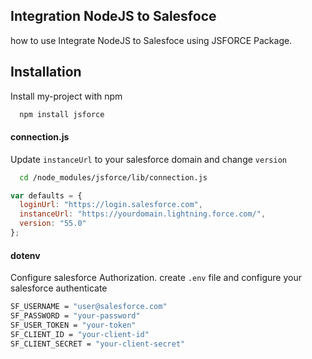 
## Integration NodeJS to Salesfoce

how to use Integrate NodeJS to Salesfoce using JSFORCE Package.


## Installation

Install my-project with npm

```bash
  npm install jsforce
```


#### connection.js

Update `instanceUrl` to your salesforce domain and change `version` 

```bash
  cd /node_modules/jsforce/lib/connection.js
```

```javascript
var defaults = {
  loginUrl: "https://login.salesforce.com", 
  instanceUrl: "https://yourdomain.lightning.force.com/", 
  version: "55.0"
};
```

#### dotenv

Configure salesforce Authorization. create `.env` file and configure your salesforce authenticate

```bash
SF_USERNAME = "user@salesforce.com"
SF_PASSWORD = "your-password"
SF_USER_TOKEN = "your-token"
SF_CLIENT_ID = "your-client-id"
SF_CLIENT_SECRET = "your-client-secret"
```

